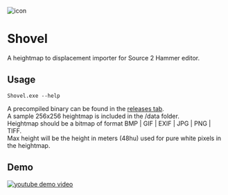 ![icon](shovel.ico)

# Shovel

A heightmap to displacement importer for Source 2 Hammer editor.

## Usage

`Shovel.exe --help`

A precompiled binary can be found in the [releases tab](https://github.com/nullprop/Shovel/releases).  
A sample 256x256 heightmap is included in the /data folder.  
Heightmap should be a bitmap of format BMP | GIF | EXIF | JPG | PNG | TIFF.  
Max height will be the height in meters (48hu) used for pure white pixels in the heightmap.

## Demo

[![youtube demo video](http://img.youtube.com/vi/e6_VJDo9YaA/0.jpg)](https://www.youtube.com/watch?v=e6_VJDo9YaA)
